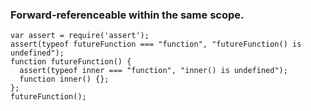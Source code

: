 ### Forward-referenceable within the same scope.

```
var assert = require('assert');
assert(typeof futureFunction === "function", "futureFunction() is undefined");
function futureFunction() {
  assert(typeof inner === "function", "inner() is undefined");
  function inner() {};
};
futureFunction();
```
